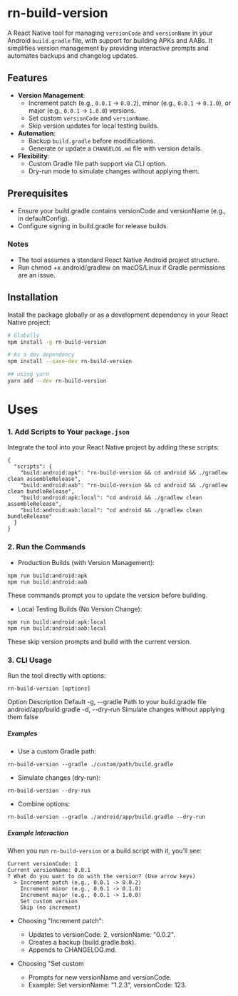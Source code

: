 # rn-build-version

A React Native tool for managing `versionCode` and `versionName` in your Android `build.gradle` file, with support for building APKs and AABs. It simplifies version management by providing interactive prompts and automates backups and changelog updates.

## Features
- **Version Management**:
  - Increment patch (e.g., `0.0.1` → `0.0.2`), minor (e.g., `0.0.1` → `0.1.0`), or major (e.g., `0.0.1` → `1.0.0`) versions.
  - Set custom `versionCode` and `versionName`.
  - Skip version updates for local testing builds.
- **Automation**:
  - Backup `build.gradle` before modifications.
  - Generate or update a `CHANGELOG.md` file with version details.
- **Flexibility**:
  - Custom Gradle file path support via CLI option.
  - Dry-run mode to simulate changes without applying them.



## Prerequisites
- Ensure your build.gradle contains versionCode and versionName (e.g., in defaultConfig).
- Configure signing in build.gradle for release builds.

### Notes
- The tool assumes a standard React Native Android project structure.
- Run chmod +x android/gradlew on macOS/Linux if Gradle permissions are an issue.


## Installation

Install the package globally or as a development dependency in your React Native project:

```bash
# Globally
npm install -g rn-build-version

# As a dev dependency
npm install --save-dev rn-build-version

## using yarn
yarn add --dev rn-build-version
```

# Uses

### 1. Add Scripts to Your `package.json`
Integrate the tool into your React Native project by adding these scripts:

```
{
  "scripts": {
    "build:android:apk": "rn-build-version && cd android && ./gradlew clean assembleRelease",
    "build:android:aab": "rn-build-version && cd android && ./gradlew clean bundleRelease",
    "build:android:apk:local": "cd android && ./gradlew clean assembleRelease",
    "build:android:aab:local": "cd android && ./gradlew clean bundleRelease"
  }
}
```

### 2. Run the Commands
- Production Builds (with Version Management):

```
npm run build:android:apk
npm run build:android:aab
```
These commands prompt you to update the version before building.

- Local Testing Builds (No Version Change):

```
npm run build:android:apk:local
npm run build:android:aab:local
```

These skip version prompts and build with the current version.

### 3. CLI Usage

Run the tool directly with options:
```
rn-build-version [options]
```

Option	Description	Default
-g, --gradle <path>	Path to your build.gradle file	android/app/build.gradle
-d, --dry-run	Simulate changes without applying them	false


##### Examples

- Use a custom Gradle path:
```
rn-build-version --gradle ./custom/path/build.gradle
```

- Simulate changes (dry-run):

```
rn-build-version --dry-run
```

- Combine options:

```
rn-build-version --gradle ./android/app/build.gradle --dry-run
```

##### Example Interaction

When you run `rn-build-version` or a build script with it, you’ll see:

```
Current versionCode: 1
Current versionName: 0.0.1
? What do you want to do with the version? (Use arrow keys)
  > Increment patch (e.g., 0.0.1 -> 0.0.2)
    Increment minor (e.g., 0.0.1 -> 0.1.0)
    Increment major (e.g., 0.0.1 -> 1.0.0)
    Set custom version
    Skip (no increment)
```

- Choosing "Increment patch":
    - Updates to versionCode: 2, versionName: "0.0.2".
    - Creates a backup (build.gradle.bak).
    - Appends to CHANGELOG.md.


- Choosing "Set custom
    - Prompts for new versionName and versionCode.
    - Example: Set versionName: "1.2.3", versionCode: 123.

